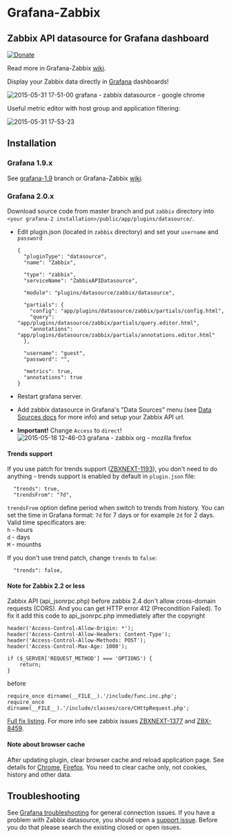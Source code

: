 # Grafana-Zabbix

## Zabbix API datasource for Grafana dashboard

[![Donate](https://cloud.githubusercontent.com/assets/4932851/8266321/38511d84-1731-11e5-826b-7f29bbebfbd8.png)](https://money.yandex.ru/embed/shop.xml?account=41001684402290&quickpay=shop&payment-type-choice=on&writer=seller&targets=Grafana-Zabbix&targets-hint=&default-sum=100&button-text=04&comment=on&hint=Your+suggestions&mail=on&successURL=)

Read more in Grafana-Zabbix [wiki](https://github.com/alexanderzobnin/grafana-zabbix/wiki).

Display your Zabbix data directly in [Grafana](http://grafana.org) dashboards!

![2015-05-31 17-51-00 grafana - zabbix datasource - google chrome](https://cloud.githubusercontent.com/assets/4932851/7902354/fdf66368-07bf-11e5-991d-1e9892b2d0b0.png)

Useful metric editor with host group and application filtering:

![2015-05-31 17-53-23](https://cloud.githubusercontent.com/assets/4932851/7902360/156a9366-07c0-11e5-905b-4c21b52f1f44.png)


## Installation

### Grafana 1.9.x
See [grafana-1.9](../../tree/grafana-1.9) branch or Grafana-Zabbix [wiki](https://github.com/alexanderzobnin/grafana-zabbix/wiki).

### Grafana 2.0.x
Download source code from master branch and put `zabbix` directory into `<your grafana-2 installation>/public/app/plugins/datasource/`.
  * Edit plugin.json (located in `zabbix` directory) and set your `username` and `password`
  
    ```
    {
      "pluginType": "datasource",
      "name": "Zabbix",

      "type": "zabbix",
      "serviceName": "ZabbixAPIDatasource",

      "module": "plugins/datasource/zabbix/datasource",

      "partials": {
        "config": "app/plugins/datasource/zabbix/partials/config.html",
        "query": "app/plugins/datasource/zabbix/partials/query.editor.html",
        "annotations": "app/plugins/datasource/zabbix/partials/annotations.editor.html"
      },

      "username": "guest",
      "password": "",

      "metrics": true,
      "annotations": true
    }

    ```
  * Restart grafana server.
  * Add zabbix datasource in Grafana's "Data Sources" menu (see [Data Sources docs](http://docs.grafana.org/datasources/graphite/) for more info) and setup your Zabbix API url.
  * **Important!** Change `Access` to `direct`!
    ![2015-05-18 12-46-03 grafana - zabbix org - mozilla firefox](https://cloud.githubusercontent.com/assets/4932851/7678429/b42a9cda-fd5c-11e4-84a3-07aa765769d3.png)

#### Trends support
If you use patch for trends support ([ZBXNEXT-1193](https://support.zabbix.com/browse/ZBXNEXT-1193)), you don't need to do anything - trends support is enabled by default in `plugin.json` file:

```
  "trends": true,
  "trendsFrom": "7d",
```

`trendsFrom` option define period when switch to trends from history. You can set the time in Grafana format: `7d` for 7 days or for example `2d` for 2 days. Valid time specificators are:  
`h` - hours  
`d` - days  
`M` - mounths

If you don't use trend patch, change `trends` to `false`:
```
  "trends": false,
```

#### Note for Zabbix 2.2 or less
Zabbix API (api_jsonrpc.php) before zabbix 2.4 don't allow cross-domain requests (CORS). And you can get HTTP error 412 (Precondition Failed).
To fix it add this code to api_jsonrpc.php immediately after the copyright
```
header('Access-Control-Allow-Origin: *');
header('Access-Control-Allow-Headers: Content-Type');
header('Access-Control-Allow-Methods: POST');
header('Access-Control-Max-Age: 1000');

if ($_SERVER['REQUEST_METHOD'] === 'OPTIONS') {
	return;
}
```
before 
```
require_once dirname(__FILE__).'/include/func.inc.php';
require_once dirname(__FILE__).'/include/classes/core/CHttpRequest.php';
```
[Full fix listing](https://gist.github.com/alexanderzobnin/f2348f318d7a93466a0c).
For more info see zabbix issues [ZBXNEXT-1377](https://support.zabbix.com/browse/ZBXNEXT-1377) and [ZBX-8459](https://support.zabbix.com/browse/ZBX-8459).

#### Note about browser cache
After updating plugin, clear browser cache and reload application page. See details for [Chrome](https://support.google.com/chrome/answer/95582), [Firefox](https://support.mozilla.org/en-US/kb/how-clear-firefox-cache). You need to clear cache only, not cookies, history and other data.

## Troubleshooting
See [Grafana troubleshooting](http://docs.grafana.org/installation/troubleshooting/) for general connection issues. If you have a problem with Zabbix datasource, you should open a [support issue](https://github.com/alexanderzobnin/grafana-zabbix/issues). Before you do that please search the existing closed or open issues.
